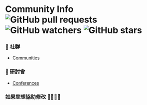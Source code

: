 # Community Info ![GitHub pull requests](https://img.shields.io/github/issues-pr-raw/b2etw/community-info?style=flat-square) ![GitHub watchers](https://img.shields.io/github/watchers/b2etw/community-info?style=flat-square) ![GitHub stars](https://img.shields.io/github/stars/b2etw/community-info?style=flat-square) 

### 🎩 社群 
* [Communities](./communities.md)

### 🔖 研討會
* [Conferences](./conferences.md)

### 如果您想協助修改 🙋‍♂️🙋‍♀️
